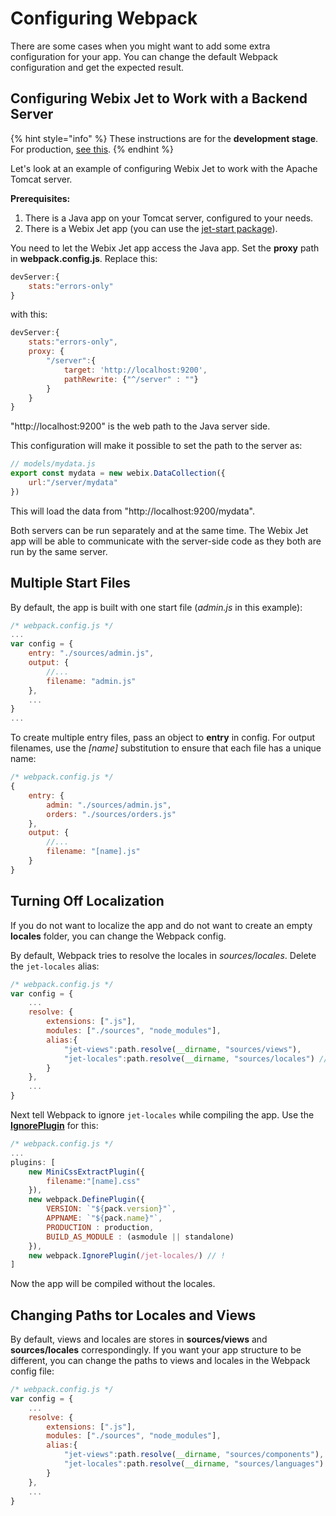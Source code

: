 # Configuring Webpack

There are some cases when you might want to add some extra configuration for your app. You can change the default Webpack configuration and get the expected result.

## Configuring Webix Jet to Work with a Backend Server

{% hint style="info" %}
These instructions are for the **development stage**. For production, [see this](deploying-and-testing.md).
{% endhint %}

Let's look at an example of configuring Webix Jet to work with the Apache Tomcat server.

**Prerequisites:**

1. There is a Java app on your Tomcat server, configured to your needs.
2. There is a Webix Jet app (you can use the [jet-start package](https://github.com/webix-hub/jet-start)).

You need to let the Webix Jet app access the Java app. Set the **proxy** path in **webpack.config.js**. Replace this:

```js
devServer:{
    stats:"errors-only"
}
```

with this:

```js
devServer:{
    stats:"errors-only",
    proxy: {
        "/server":{
            target: 'http://localhost:9200',
            pathRewrite: {"^/server" : ""}
        }	
    }
}
```

"http://localhost:9200" is the web path to the Java server side.

This configuration will make it possible to set the path to the server as:

```js
// models/mydata.js
export const mydata = new webix.DataCollection({        
    url:"/server/mydata"
})
```

This will load the data from "http://localhost:9200/mydata".

Both servers can be run separately and at the same time. The Webix Jet app will be able to communicate with the server-side code as they both are run by the same server.

## Multiple Start Files

By default, the app is built with one start file \(_admin.js_ in this example\):

```javascript
/* webpack.config.js */
...
var config = {
    entry: "./sources/admin.js",
    output: {
        //...
        filename: "admin.js"
    },
    ...
}
...
```

To create multiple entry files, pass an object to **entry** in config. For output filenames, use the _\[name\]_ substitution to ensure that each file has a unique name:

```javascript
/* webpack.config.js */
{
    entry: {
        admin: "./sources/admin.js",
        orders: "./sources/orders.js"
    },
    output: {
        //...
        filename: "[name].js"
    }
}
```

## Turning Off Localization

If you do not want to localize the app and do not want to create an empty **locales** folder, you can change the Webpack config.

By default, Webpack tries to resolve the locales in *sources/locales*. Delete the `jet-locales` alias:

```javascript
/* webpack.config.js */
var config = {
    ...
    resolve: {
        extensions: [".js"],
        modules: ["./sources", "node_modules"],
        alias:{
            "jet-views":path.resolve(__dirname, "sources/views"),
            "jet-locales":path.resolve(__dirname, "sources/locales") // !
        }
    },
    ...
}
```

Next tell Webpack to ignore `jet-locales` while compiling the app. Use the [**IgnorePlugin**](https://webpack.js.org/plugins/ignore-plugin/) for this:

```javascript
/* webpack.config.js */
...
plugins: [
	new MiniCssExtractPlugin({
		filename:"[name].css"
	}),
	new webpack.DefinePlugin({
		VERSION: `"${pack.version}"`,
		APPNAME: `"${pack.name}"`,
		PRODUCTION : production,
		BUILD_AS_MODULE : (asmodule || standalone)
	}),
	new webpack.IgnorePlugin(/jet-locales/)	// !
]
```

Now the app will be compiled without the locales.

## Changing Paths tor Locales and Views

By default, views and locales are stores in **sources/views** and **sources/locales** correspondingly. If you want your app structure to be different, you can change the paths to views and locales in the Webpack config file:

```javascript
/* webpack.config.js */
var config = {
    ...
    resolve: {
        extensions: [".js"],
        modules: ["./sources", "node_modules"],
        alias:{
            "jet-views":path.resolve(__dirname, "sources/components"),	// !
            "jet-locales":path.resolve(__dirname, "sources/languages") 	// !
        }
    },
    ...
}
```

